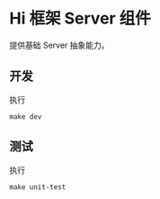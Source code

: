 # Hi 框架 Server 组件

提供基础 Server 抽象能力。

## 开发

执行

```shell
make dev
```

## 测试

执行

```shell
make unit-test
```
